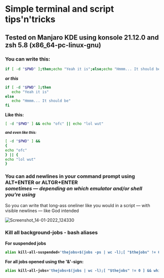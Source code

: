 # Simple terminal and script tips'n'tricks
## Tested on Manjaro KDE using konsole 21.12.0 and zsh 5.8 (x86_64-pc-linux-gnu)

### You can write this:
```bash
if [ -d "$PWD" ];then;echo "Yeah it is";else;echo "Hmmm... It should be";fi
```
<b>*or this*</b>
   
```bash
if [ -d "$PWD" ];then
   echo "Yeah it is"
else
   echo "Hmmm... It should be"
fi
```
   
<b> Like this: </b>
   

```bash
[ -d "$PWD" ] && echo "ofc" || echo "lol wut"

```
   
<sup> <b> *and even like this:* </b> </sup>

```bash
[ -d "$PWD" ] && 
{
echo "ofc"
} || {
echo "lol wut"
}
```

### You can add newlines in your command prompt using ALT+ENTER or ALTGR+ENTER <br> *sometimes — depending on which emulator and/or shell you're using*

So you can write that long-ass oneliner like you would in a script — with visible newlines — like God intended

![Screenshot_14-01-2022_124330](https://user-images.githubusercontent.com/64572787/149510315-f038a511-1a0d-49da-af81-52c9a0ee6de3.png)

### Kill all background-jobs - bash aliases

<b> For suspended jobs

```bash
alias kill-all-suspended='thejobs=$(jobs -ps | wc -l);[ "$thejobs" != 0 ] && while [ "$thejobs" != 0 ];do for i in "$thejobs"; do [ "$thejobs" != 0 ] && kill %$i; done; thejobs=$(jobs -ps | wc -l); done || echo "No suspended jobs"'
```

<b> For all jobs opened using the '&'-sign:


```bash
alias kill-all-jobs='thejobs=$(jobs | wc -l);[ "$thejobs" != 0 ] && while [ "$thejobs" != 0 ];do for i in "$thejobs"; do [ "$thejobs" != 0 ] && kill %$i; done; thejobs=$(jobs | wc -l); done || echo "No jobs"'
```
